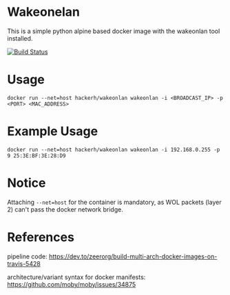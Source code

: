 # Wakeonelan
This is a simple python alpine based docker image with the wakeonlan tool installed.

[![Build Status](https://travis-ci.org/hacker-h/wakeonlan.svg?branch=master)](https://travis-ci.org/hacker-h/wakeonlan)

# Usage
```
docker run --net=host hackerh/wakeonlan wakeonlan -i <BROADCAST_IP> -p <PORT> <MAC_ADDRESS>
```

# Example Usage
```
docker run --net=host hackerh/wakeonlan wakeonlan -i 192.168.0.255 -p 9 25:3E:BF:3E:28:D9
```

# Notice
Attaching `--net=host` for the container is mandatory, as WOL packets (layer 2) can't pass the docker network bridge.

# References
pipeline code:
https://dev.to/zeerorg/build-multi-arch-docker-images-on-travis-5428

architecture/variant syntax for docker manifests:
https://github.com/moby/moby/issues/34875
